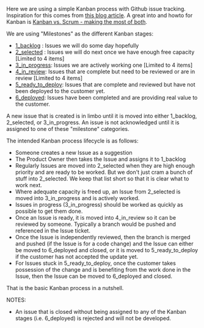 Here we are using a simple Kanban process with Github issue tracking.  Inspiration for this comes from [this blog article](http://www.ianbicking.org/blog/2014/03/use-github-issues-to-organize-a-project.html).  A great into and howto for Kanban is [Kanban vs. Scrum - making the most of both](http://www.infoq.com/minibooks/kanban-scrum-minibook).

We are using "Milestones" as the different Kanban stages:

* [1_backlog](https://github.com/TriBITSPub/TriBITS/milestones/1_backlog) : Issues we will do some day hopefully
* [2_selected](https://github.com/TriBITSPub/TriBITS/milestones/2_selected) : Issues we will do next once we have enough free capacity [Limited to 4 items]
* [3_in_progress](https://github.com/TriBITSPub/TriBITS/milestones/3_in_progress): Issues we are actively working one [Limited to 4 items]
* [4_in_review](https://github.com/TriBITSPub/TriBITS/milestones/4_in_review): Issues that are complete but need to be reviewed or are in review [Limited to 4 items]
* [5_ready_to_deploy](https://github.com/TriBITSPub/TriBITS/milestones/5_ready_to_deploy): Issues that are complete and reviewed but have not been deployed to the customer yet.
* [6_deployed](https://github.com/TriBITSPub/TriBITS/issues?utf8=%E2%9C%93&q=is%3Aclosed): Issues have been completed and are providing real value to the customer.

A new issue that is created is in limbo until it is moved into either 1_backlog, 2_selected, or 3_in_progress.  An issue is not acknowledged until it is assigned to one of these "milestone" categories.

The intended Kanban process lifecycle is as follows:
* Someone creates a new Issue as a suggestion
* The Product Owner then takes the Issue and assigns it to 1_backlog
* Regularly Issues are moved into 2_selected when they are high enough priority and are ready to be worked.  But we don't just cram a bunch of stuff into 2_selected.  We keep that list short so that it is clear what to work next.
* Where adequate capacity is freed up, an Issue from 2_selected is moved into 3_in_progress and is actively worked.
* Issues in progress (3_in_progress) should be worked as quickly as possible to get them done.
* Once an Issue is ready, it is moved into 4_in_review so it can be reviewed by someone.  Typically a branch would be pushed and referenced in the Issue ticket.
* Once the Issue is independently reviewed, then the branch is merged and pushed (if the Issue is for a code change) and the Issue can either be moved to 6_deployed and closed, or it is moved to 5_ready_to_deploy if the customer has not accepted the update yet.
* For Issues stuck in 5_ready_to_deploy, once the customer takes possession of the change and is benefiting from the work done in the Issue, then the Issue can be moved to 6_deployed and closed.

That is the basic Kanban process in a nutshell.

NOTES:
* An issue that is closed without being assigned to any of the Kanban stages (i.e. 6_deployed) is rejected and will not be developed.

